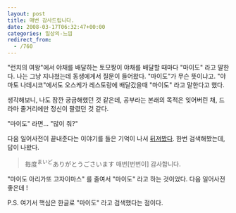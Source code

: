 ```yaml
---
layout: post
title: 매번 감사드립니다.
date: 2008-03-17T06:32:47+00:00
categories: 일상의-느낌
redirect_from:
  - /760
---
```


"런치의 여왕"에서 야채를 배달하는 토모짱이 야채를 배달할 때마다 "마이도" 라고 말한다. 나는 그냥 지나쳤는데 동생에게서 질문이 들어왔다. "마이도"가 무슨 뜻이냐고. "야마토 나데시코"에서도 오스케가 레스토랑에 배달갔을때 "마이도" 라고 말한다고 했다.

생각해보니, 나도 잠깐 궁금해했던 것 같은데, 공부라는 본래의 목적은 잊어버린 채, 드라마 줄거리에만 정신이 팔렸던 것 같다.

"마이도" 라면... "많이 줘?"

다음 일어사전이 끝내준다는 이야기를 들은 기억이 나서 <a href="http://jpdic.daum.net/dicjp/search_result_total.do?type=jp&amp;q=%B8%B6%C0%CC%B5%B5" target="_blank">뒤져봤다</a>. 한번 검색해봤는데, 답이 나왔다.

> 毎度<sup >まいど</sup>ありがとうごさいます 매번[번번이] 감사합니다.

"마이도 아리가또 고자이마스" 를 줄여서 "마이도" 라고 하는 것이었다. 다음 일어사전 좋은데 !

P.S. 여기서 핵심은 한글로 "마이도" 라고 검색했다는 점이다.
<div id=comments>
</div>
